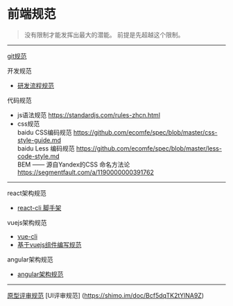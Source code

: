 # 前端规范

> 没有限制才能发挥出最大的潜能。 前提是先超越这个限制。

--------------
[git规范](frontend-rules/git.md) 

开发规范 

- [研发流程规范](frontend-rules/process.md)

代码规范

- js语法规范  https://standardjs.com/rules-zhcn.html
- css规范  
  baidu CSS编码规范 https://github.com/ecomfe/spec/blob/master/css-style-guide.md   
  baidu Less 编码规范 https://github.com/ecomfe/spec/blob/master/less-code-style.md  
  BEM —— 源自Yandex的CSS 命名方法论 https://segmentfault.com/a/1190000000391762


--------------
react架构规范

- [react-cli 脚手架](rules/react-cli.md) 

vuejs架构规范

- [vue-cli](frontend-rules/vuejs.md)
- [基于vuejs组件编写规范](https://shimo.im/doc/QPn9Ob0h3WkQvXoz)

angular架构规范

- [angular架构规范](frontend-rules/angularjs.md)

--------------
[原型评审规范]()
[UI评审规范] (https://shimo.im/doc/Bcf5dqTK2tYlNA9Z)


